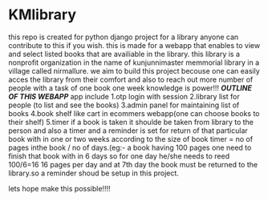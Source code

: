 # KMlibrary
this repo is created for python django project for a library anyone can contribute to this if you wish.
this is made for a webapp that enables to view and select listed books that are availiable in the library.
this library is a nonprofit organization in the name of kunjunnimaster memmorial library in a village called nirmallure.
we aim to build this project becouse one can easily acces the library from their comfort and also to reach out more number of people with a task of one book one week knowledge is power!!!
*********OUTLINE OF THIS WEBAPP*********
app include
1.otp login with session
2.library list for people (to list and see the books)
3.admin panel for maintaining list of books
4.book shelf like cart in ecommers webapp(one can choose books to their shelf)
5.timer if a book is taken it shoulde be taken from library to the person and also a timer and a reminder is set for return of that particular book with in one or     two weeks according to the size of book timer = no of pages inthe book / no of days.(eg:- a book having 100 pages one need to finish that book with in 6 days so     for one day he/she needs to reed 100/6=16 16 pages per day and at 7th day the book must be returned to the library.so a reminder shoud be setup in this project.
  
  lets hope make this possible!!!!
